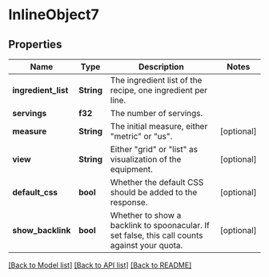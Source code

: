 # InlineObject7

## Properties

Name | Type | Description | Notes
------------ | ------------- | ------------- | -------------
**ingredient_list** | **String** | The ingredient list of the recipe, one ingredient per line. | 
**servings** | **f32** | The number of servings. | 
**measure** | **String** | The initial measure, either \"metric\" or \"us\". | [optional] 
**view** | **String** | Either \"grid\" or \"list\" as visualization of the equipment. | [optional] 
**default_css** | **bool** | Whether the default CSS should be added to the response. | [optional] 
**show_backlink** | **bool** | Whether to show a backlink to spoonacular. If set false, this call counts against your quota. | [optional] 

[[Back to Model list]](../README.md#documentation-for-models) [[Back to API list]](../README.md#documentation-for-api-endpoints) [[Back to README]](../README.md)


